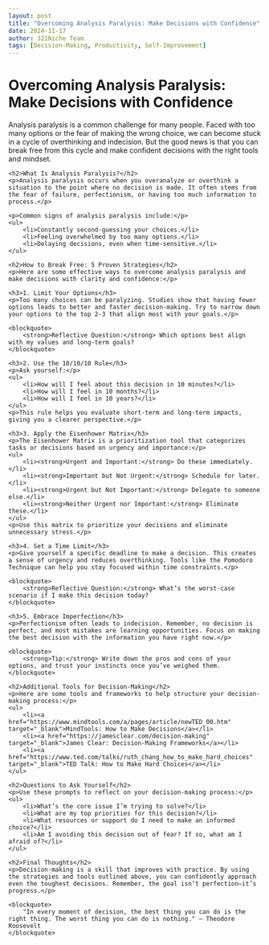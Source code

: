 ```yaml
---
layout: post
title: "Overcoming Analysis Paralysis: Make Decisions with Confidence"
date: 2024-11-17
author: 321Niche Team
tags: [Decision-Making, Productivity, Self-Improvement]
---
```


<div class="blog-content">
    <h1>Overcoming Analysis Paralysis: Make Decisions with Confidence</h1>
    <p>Analysis paralysis is a common challenge for many people. Faced with too many options or the fear of making the wrong choice, we can become stuck in a cycle of overthinking and indecision. But the good news is that you can break free from this cycle and make confident decisions with the right tools and mindset.</p>

    <h2>What Is Analysis Paralysis?</h2>
    <p>Analysis paralysis occurs when you overanalyze or overthink a situation to the point where no decision is made. It often stems from the fear of failure, perfectionism, or having too much information to process.</p>

    <p>Common signs of analysis paralysis include:</p>
    <ul>
        <li>Constantly second-guessing your choices.</li>
        <li>Feeling overwhelmed by too many options.</li>
        <li>Delaying decisions, even when time-sensitive.</li>
    </ul>

    <h2>How to Break Free: 5 Proven Strategies</h2>
    <p>Here are some effective ways to overcome analysis paralysis and make decisions with clarity and confidence:</p>

    <h3>1. Limit Your Options</h3>
    <p>Too many choices can be paralyzing. Studies show that having fewer options leads to better and faster decision-making. Try to narrow down your options to the top 2-3 that align most with your goals.</p>

    <blockquote>
        <strong>Reflective Question:</strong> Which options best align with my values and long-term goals?
    </blockquote>

    <h3>2. Use the 10/10/10 Rule</h3>
    <p>Ask yourself:</p>
    <ul>
        <li>How will I feel about this decision in 10 minutes?</li>
        <li>How will I feel in 10 months?</li>
        <li>How will I feel in 10 years?</li>
    </ul>
    <p>This rule helps you evaluate short-term and long-term impacts, giving you a clearer perspective.</p>

    <h3>3. Apply the Eisenhower Matrix</h3>
    <p>The Eisenhower Matrix is a prioritization tool that categorizes tasks or decisions based on urgency and importance:</p>
    <ul>
        <li><strong>Urgent and Important:</strong> Do these immediately.</li>
        <li><strong>Important but Not Urgent:</strong> Schedule for later.</li>
        <li><strong>Urgent but Not Important:</strong> Delegate to someone else.</li>
        <li><strong>Neither Urgent nor Important:</strong> Eliminate these.</li>
    </ul>
    <p>Use this matrix to prioritize your decisions and eliminate unnecessary stress.</p>

    <h3>4. Set a Time Limit</h3>
    <p>Give yourself a specific deadline to make a decision. This creates a sense of urgency and reduces overthinking. Tools like the Pomodoro Technique can help you stay focused within time constraints.</p>

    <blockquote>
        <strong>Reflective Question:</strong> What’s the worst-case scenario if I make this decision today?
    </blockquote>

    <h3>5. Embrace Imperfection</h3>
    <p>Perfectionism often leads to indecision. Remember, no decision is perfect, and most mistakes are learning opportunities. Focus on making the best decision with the information you have right now.</p>

    <blockquote>
        <strong>Tip:</strong> Write down the pros and cons of your options, and trust your instincts once you’ve weighed them.
    </blockquote>

    <h2>Additional Tools for Decision-Making</h2>
    <p>Here are some tools and frameworks to help structure your decision-making process:</p>
    <ul>
        <li><a href="https://www.mindtools.com/a/pages/article/newTED_00.htm" target="_blank">MindTools: How to Make Decisions</a></li>
        <li><a href="https://jamesclear.com/decision-making" target="_blank">James Clear: Decision-Making Frameworks</a></li>
        <li><a href="https://www.ted.com/talks/ruth_chang_how_to_make_hard_choices" target="_blank">TED Talk: How to Make Hard Choices</a></li>
    </ul>

    <h2>Questions to Ask Yourself</h2>
    <p>Use these prompts to reflect on your decision-making process:</p>
    <ul>
        <li>What’s the core issue I’m trying to solve?</li>
        <li>What are my top priorities for this decision?</li>
        <li>What resources or support do I need to make an informed choice?</li>
        <li>Am I avoiding this decision out of fear? If so, what am I afraid of?</li>
    </ul>

    <h2>Final Thoughts</h2>
    <p>Decision-making is a skill that improves with practice. By using the strategies and tools outlined above, you can confidently approach even the toughest decisions. Remember, the goal isn’t perfection—it’s progress.</p>

    <blockquote>
        "In every moment of decision, the best thing you can do is the right thing. The worst thing you can do is nothing." – Theodore Roosevelt
    </blockquote>
</div>
